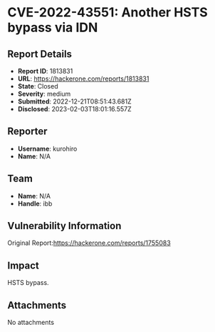 # CVE-2022-43551: Another HSTS bypass via IDN

## Report Details
- **Report ID**: 1813831
- **URL**: https://hackerone.com/reports/1813831
- **State**: Closed
- **Severity**: medium
- **Submitted**: 2022-12-21T08:51:43.681Z
- **Disclosed**: 2023-02-03T18:01:16.557Z

## Reporter
- **Username**: kurohiro
- **Name**: N/A

## Team
- **Name**: N/A
- **Handle**: ibb

## Vulnerability Information
Original Report:https://hackerone.com/reports/1755083

## Impact

HSTS bypass.

## Attachments
No attachments
